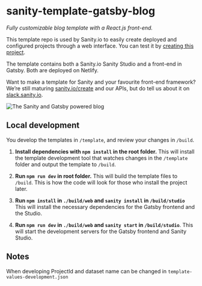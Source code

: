 # sanity-template-gatsby-blog

_Fully customizable blog template with a React.js front-end._

This template repo is used by Sanity.io to easily create deployed and configured projects through a web interface. You can test it by [creating this project](https://www.sanity.io/create?template=sanity-io%2Fsanity-template-gatsby-blog).

The template contains both a Sanity.io Sanity Studio and a front-end in Gatsby. Both are deployed on Netlify.

Want to make a template for Sanity and your favourite front-end framework? We’re still maturing [sanity.io/create](https://sanity.io/create) and our APIs, but do tell us about it on [slack.sanity.io](https://slack.sanity.io).

![The Sanity and Gatsby powered blog](https://github.com/sanity-io/sanity-template-gatsby-blog/blob/master/assets/frontend.jpg?raw=true)

## Local development

You develop the templates in `/template`, and review your changes in `/build`.

1. **Install dependencies with `npm install` in the root folder.** This will install the template development tool that watches changes in the `/template` folder and output the template to `/build`.

2. **Run `npm run dev` in root folder.** This will build the template files to `/build`. This is how the code will look for those who install the project later.

3. **Run `npm install` in `./build/web` and `sanity install` in `/build/studio`** This will install the necessary dependencies for the Gatsby frontend and the Studio.

4. **Run `npm run dev` in `./build/web` and `sanity start` in `/build/studio`**. This will start the development servers for the Gatsby frontend and Sanity Studio.

## Notes

When developing ProjectId and dataset name can be changed in `template-values-development.json`
